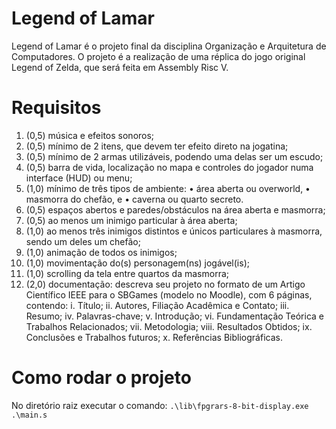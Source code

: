 # Legend of Lamar

Legend of Lamar é o projeto final da disciplina Organização e Arquitetura de Computadores. O projeto é a realização de uma réplica do jogo original Legend of Zelda, que será feita em Assembly Risc V.

# Requisitos

1) (0,5) música e efeitos sonoros;
2) (0,5) mínimo de 2 itens, que devem ter efeito direto na jogatina;
3) (0,5) mínimo de 2 armas utilizáveis, podendo uma delas ser um escudo;
4) (0,5) barra de vida, localização no mapa e controles do jogador numa interface (HUD) ou menu;
5) (1,0) mínimo de três tipos de ambiente:
• área aberta ou overworld,
• masmorra do chefão, e
• caverna ou quarto secreto.
6) (0,5) espaços abertos e paredes/obstáculos na área aberta e masmorra;
7) (0,5) ao menos um inimigo particular à área aberta;
8) (1,0) ao menos três inimigos distintos e únicos particulares à masmorra, sendo um deles um chefão;
9) (1,0) animação de todos os inimigos;
10) (1,0) movimentação do(s) personagem(ns) jogável(is);
11) (1,0) scrolling da tela entre quartos da masmorra;
12) (2,0) documentação: descreva seu projeto no formato de um Artigo Científico IEEE para o SBGames
(modelo no Moodle), com 6 páginas, contendo:
i. Título;
ii. Autores, Filiação Acadêmica e Contato;
iii. Resumo;
iv. Palavras-chave;
v. Introdução;
vi. Fundamentação Teórica e Trabalhos
Relacionados;
vii. Metodologia;
viii. Resultados Obtidos;
ix. Conclusões e Trabalhos futuros;
x. Referências Bibliográficas.

# Como rodar o projeto 

No diretório raiz executar o comando: 
`.\lib\fpgrars-8-bit-display.exe .\main.s`